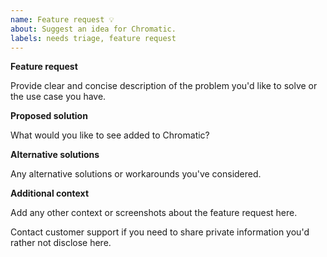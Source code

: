 ```yaml
---
name: Feature request 💡
about: Suggest an idea for Chromatic.
labels: needs triage, feature request
---
```


**Feature request**

Provide clear and concise description of the problem you'd like to solve or the use case you have.

**Proposed solution**

What would you like to see added to Chromatic?

**Alternative solutions**

Any alternative solutions or workarounds you've considered.

**Additional context**

Add any other context or screenshots about the feature request here.

Contact customer support if you need to share private information you'd rather not disclose here.
